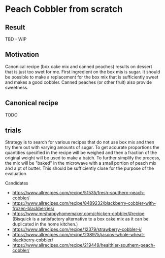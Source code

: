 # Peach Cobbler from scratch

## Result

TBD - WIP

## Motivation

Canonical recipe (box cake mix and canned peaches) results on dessert that is just too swet for me. First ingredient on the box mis is sugar. It should be possible to make a replacement for the box mix that is sufficiently sweet and makes a good cobbler. Canned peaches (or other fruit) also provide sweetness.

## Canonical recipe

TODO

## trials

Strategy is to search for various recipes that do not use box mix and then try them out with varying amounts of sugar. To get accurate proportions the quantities specified in the recipe will be weighed and then a fraction of the original weight will be used to make a batch. To further simplify the process, the mix will be "baked" in the microwave with a small portion of peach mix and a pt of butter. This should be sufficiently close for the purpose of the evaluation.

Candidates

* <https://www.allrecipes.com/recipe/51535/fresh-southern-peach-cobbler/>
* <https://www.allrecipes.com/recipe/8489232/blackberry-cobbler-with-frozen-blackberries/>
* <https://www.mrshappyhomemaker.com/chicken-cobbler/#recipe> (Bisquick is a satisfactory alternative to a box cake mix as it can be duplicated in the home kitchen.)
* <https://www.allrecipes.com/recipe/12379/strawberry-cobbler-i/>
* <https://www.allrecipes.com/recipe/238975/jasons-whole-wheat-blackberry-cobbler/>
* <https://www.allrecipes.com/recipe/219449/healthier-southern-peach-cobbler/>
